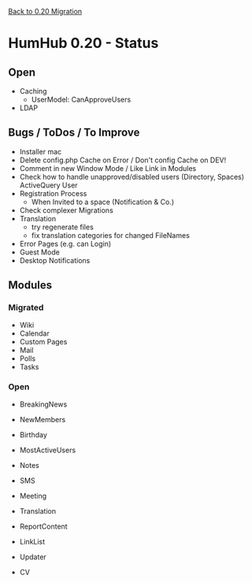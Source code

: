 [Back to 0.20 Migration](dev-migrate-0.20.md)

# HumHub 0.20 - Status

## Open 

- Caching
	- UserModel: CanApproveUsers
- LDAP 

## Bugs / ToDos / To Improve

- Installer mac
- Delete config.php Cache on Error / Don't config Cache on DEV!
- Comment in new Window Mode / Like Link in Modules
- Check how to handle unapproved/disabled users (Directory, Spaces)
	ActiveQuery User
- Registration Process
	- When Invited to a space (Notification & Co.)
- Check complexer Migrations
- Translation
	- try regenerate files
	- fix translation categories for changed FileNames
- Error Pages (e.g. can Login)
- Guest Mode
- Desktop Notifications

## Modules

### Migrated

- Wiki
- Calendar
- Custom Pages
- Mail
- Polls
- Tasks

### Open

- BreakingNews
- NewMembers
- Birthday
- MostActiveUsers
- Notes
- SMS

- Meeting
- Translation
- ReportContent
- LinkList
- Updater
- CV